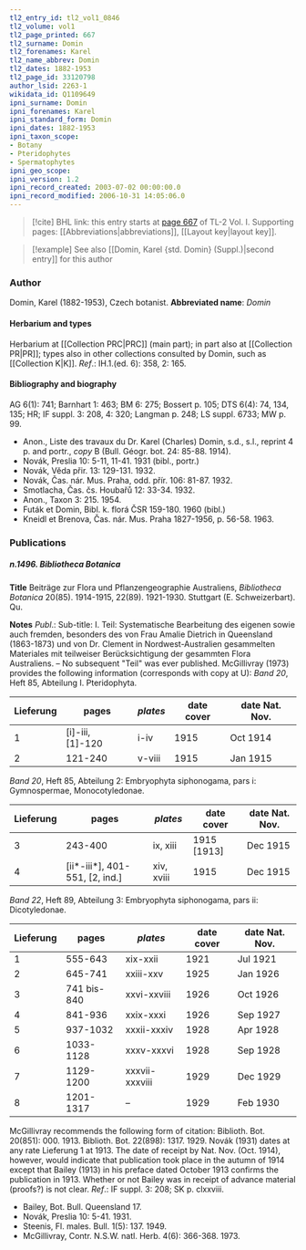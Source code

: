 ```yaml
---
tl2_entry_id: tl2_vol1_0846
tl2_volume: vol1
tl2_page_printed: 667
tl2_surname: Domin
tl2_forenames: Karel
tl2_name_abbrev: Domin
tl2_dates: 1882-1953
tl2_page_id: 33120798
author_lsid: 2263-1
wikidata_id: Q1109649
ipni_surname: Domin
ipni_forenames: Karel
ipni_standard_form: Domin
ipni_dates: 1882-1953
ipni_taxon_scope: 
- Botany
- Pteridophytes
- Spermatophytes
ipni_geo_scope: 
ipni_version: 1.2
ipni_record_created: 2003-07-02 00:00:00.0
ipni_record_modified: 2006-10-31 14:05:06.0
---
```



> [!cite] BHL link: this entry starts at [page 667](https://www.biodiversitylibrary.org/page/33120798) of TL-2 Vol. I.
> Supporting pages: [[Abbreviations|abbreviations]], [[Layout key|layout key]].

> [!example] See also [[Domin, Karel {std. Domin} (Suppl.)|second entry]] for this author

### Author

Domin, Karel (1882-1953), Czech botanist. 
**Abbreviated name**: *Domin*

#### Herbarium and types

Herbarium at [[Collection PRC|PRC]] (main part); in part also at [[Collection PR|PR]]; types also in other collections consulted by Domin, such as [[Collection K|K]].
*Ref*.: IH.1.(ed. 6): 358, 2: 165.

#### Bibliography and biography

AG 6(1): 741; Barnhart 1: 463; BM 6: 275; Bossert p. 105; DTS 6(4): 74, 134, 135; HR; IF suppl. 3: 208, 4: 320; Langman p. 248; LS suppl. 6733; MW p. 99.
- Anon., Liste des travaux du Dr. Karel (Charles) Domin, s.d., s.l., reprint 4 p. and portr., *copy* B (Bull. Géogr. bot. 24: 85-88. 1914).
- Novák, Preslia 10: 5-11, 11-41. 1931 (bibl., portr.)
- Novák, Vĕda přir. 13: 129-131. 1932.
- Novák, Čas. nár. Mus. Praha, odd. přír. 106: 81-87. 1932.
- Smotlacha, Čas. čs. Houbařů 12: 33-34. 1932.
- Anon., Taxon 3: 215. 1954.
- Futák et Domin, Bibl. k. florá ČSR 159-180. 1960 (bibl.)
- Kneidl et Brenova, Čas. nár. Mus. Praha 1827-1956, p. 56-58. 1963.

### Publications

##### n.1496. Bibliotheca Botanica

**Title**
Beiträge zur Flora und Pflanzengeographie Australiens, *Bibliotheca Botanica* 20(85). 1914-1915, 22(89). 1921-1930. Stuttgart (E. Schweizerbart). Qu.

**Notes**
*Publ*.: Sub-title: I. Teil: Systematische Bearbeitung des eigenen sowie auch fremden, besonders des von Frau Amalie Dietrich in Queensland (1863-1873) und von Dr. Clement in Nordwest-Australien gesammelten Materiales mit teilweiser Berücksichtigung der gesammten Flora Australiens. – No subsequent "Teil" was ever published. McGillivray (1973) provides the following information (corresponds with copy at U):
*Band 20*, Heft 85, Abteilung I. Pteridophyta.

|Lieferung	|pages	|*plates*	|date cover	|date Nat. Nov.|
|---	|---	|---	|---	|---	|
|1	|\[i\]-iii, \[1\]-120	|i-iv	|1915	|Oct 1914|
|2	|121-240	|v-viii	|1915	|Jan 1915|

*Band 20*, Heft 85, Abteilung 2: Embryophyta siphonogama, pars i: Gymnospermae, Monocotyledonae.

|Lieferung	|pages	|*plates*	|date cover	|date Nat. Nov.|
|---	|---	|---	|---	|---	|
|3	|243-400	|ix, xiii	|1915 \[1913\]	|Dec 1915
|4	|\[ii\*-iii\*\], 401-551, \[2, ind.\]	|xiv, xviii	|1915	|Dec 1915

*Band 22*, Heft 89, Abteilung 3: Embryophyta siphonogama, pars ii: Dicotyledonae.

|Lieferung	|pages	|*plates*	|date cover	|date Nat. Nov.|
|---	|---	|---	|---	|---	|
|1	|555-643	|xix-xxii	|1921	|Jul 1921
|2	|645-741	|xxiii-xxv	|1925	|Jan 1926
|3	|741 bis-840	|xxvi-xxviii	|1926	|Oct 1926
|4	|841-936	|xxix-xxxi	|1926	|Sep 1927
|5	|937-1032	|xxxii-xxxiv	|1928	|Apr 1928
|6	|1033-1128	|xxxv-xxxvi	|1928	|Sep 1928
|7	|1129-1200	|xxxvii-xxxviii	|1929	|Dec 1929
|8	|1201-1317	|–	|1929	|Feb 1930

McGillivray recommends the following form of citation:
Biblioth. Bot. 20(851): 000. 1913.
Biblioth. Bot. 22(898): 1317. 1929.
Novák (1931) dates at any rate Lieferung 1 at 1913. The date of receipt by Nat. Nov.
(Oct. 1914), however, would indicate that publication took place in the autumn of 1914 except that Bailey (1913) in his preface dated October 1913 confirms the publication in 1913. Whether or not Bailey was in receipt of advance material (proofs?) is not clear.
*Ref*.: IF suppl. 3: 208; SK p. clxxviii.
- Bailey, Bot. Bull. Queensland 17.
- Novák, Preslia 10: 5-41. 1931.
- Steenis, Fl. males. Bull. 1(5): 137. 1949.
- McGillivray, Contr. N.S.W. natl. Herb. 4(6): 366-368. 1973.

